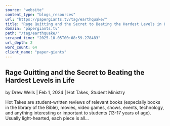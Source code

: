 ```yaml
---
source: "website"
content_type: "blogs_resources"
url: "https://papergiants.tv/tag/earthquake/"
title: "Rage Quitting and the Secret to Beating the Hardest Levels in Life"
domain: "papergiants.tv"
path: "/tag/earthquake/"
scraped_time: "2025-10-05T00:08:59.278483"
url_depth: 2
word_count: 64
client_name: "paper-giants"
---
```


## Rage Quitting and the Secret to Beating the Hardest Levels in Life

by Drew Wells | Feb 1, 2024 | Hot Takes, Student Ministry

Hot Takes are student-written reviews of relevant books (especially books in the library of the Bible), movies, video games, shows, events, technology, and anything interesting or important to students (13-17 years of age). Usually light-hearted, each piece is all...